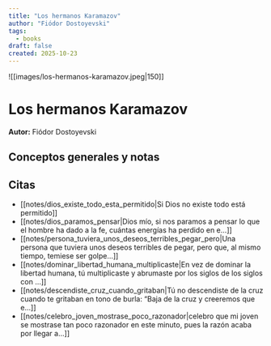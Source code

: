 ```yaml
---
title: "Los hermanos Karamazov"
author: "Fiódor Dostoyevski"
tags:
  - books
draft: false
created: 2025-10-23
---
```


![[images/los-hermanos-karamazov.jpeg|150]]

# Los hermanos Karamazov

**Autor:** Fiódor Dostoyevski


## Conceptos generales y notas



## Citas
- [[notes/dios_existe_todo_esta_permitido|Si Dios no existe todo está permitido]]
- [[notes/dios_paramos_pensar|Dios mío, si nos paramos a pensar lo que el hombre ha dado a la fe, cuántas energías ha perdido en e...]]
- [[notes/persona_tuviera_unos_deseos_terribles_pegar_pero|Una persona que tuviera unos deseos terribles de pegar, pero que, al mismo tiempo, temiese ser golpe...]]
- [[notes/dominar_libertad_humana_multiplicaste|En vez de dominar la libertad humana, tú multiplicaste y abrumaste por los siglos de los siglos con ...]]
- [[notes/descendiste_cruz_cuando_gritaban|Tú no descendiste de la cruz cuando te gritaban en tono de burla: “Baja de la cruz y creeremos que e...]]
- [[notes/celebro_joven_mostrase_poco_razonador|celebro que mi joven se mostrase tan poco razonador en este minuto, pues la razón acaba por llegar a...]]
